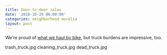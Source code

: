 ```yaml
---
title: Door-to-door sales
date: '2018-10-29 06:00:00'
categories: neighborhood morelia
layout: post
---
```


We're proud of [what we haul by bike](https://reverdecer.annalisagross.com/2018/08/23/beasts-and-bikes-of-burden/), but truck burdens are impressive, too.

trash_truck.jpg
cleaning_truck.jpg
dead_truck.jpg